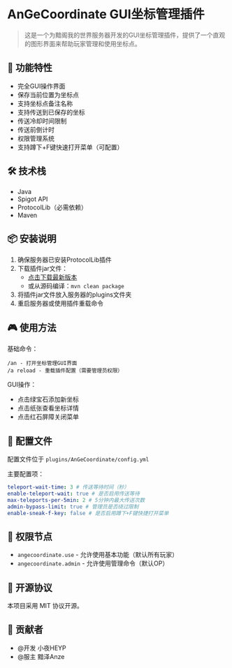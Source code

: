 
# AnGeCoordinate GUI坐标管理插件

> 这是一个为黯阁我的世界服务器开发的GUI坐标管理插件，提供了一个直观的图形界面来帮助玩家管理和使用坐标点。

## 🎯 功能特性

- 完全GUI操作界面
- 保存当前位置为坐标点
- 支持坐标点备注名称
- 支持传送到已保存的坐标
- 传送冷却时间限制
- 传送前倒计时
- 权限管理系统
- 支持蹲下+F键快速打开菜单（可配置）

## 🛠️ 技术栈

- Java
- Spigot API
- ProtocolLib（必需依赖）
- Maven

## 📦 安装说明

1. 确保服务器已安装ProtocolLib插件
2. 下载插件jar文件：
   - [点击下载最新版本](target/angecoordinate-1.0-SNAPSHOT.jar)
   - 或从源码编译：`mvn clean package`
3. 将插件jar文件放入服务器的plugins文件夹
4. 重启服务器或使用插件重载命令

## 🎮 使用方法

基础命令：
```
/an - 打开坐标管理GUI界面
/a reload - 重载插件配置（需要管理员权限）
```

GUI操作：
- 点击绿宝石添加新坐标
- 点击纸张查看坐标详情
- 点击红石屏障关闭菜单

## 🔧 配置文件

配置文件位于 `plugins/AnGeCoordinate/config.yml`

主要配置项：
```yaml
teleport-wait-time: 3 # 传送等待时间（秒）
enable-teleport-wait: true # 是否启用传送等待
max-teleports-per-5min: 2 # 5分钟内最大传送次数
admin-bypass-limit: true # 管理员是否绕过限制
enable-sneak-f-key: false # 是否启用蹲下+F键快捷打开菜单
```

## 🔐 权限节点

- `angecoordinate.use` - 允许使用基本功能（默认所有玩家）
- `angecoordinate.admin` - 允许使用管理命令（默认OP）

## 📄 开源协议

本项目采用 MIT 协议开源。

## 👥 贡献者

- @开发 小夜HEYP
- @服主 黯泽Anze 
